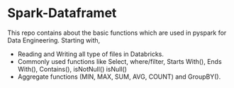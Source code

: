 # Spark-Dataframet
This repo contains about the basic functions which are used in pyspark for Data Engineering. Starting with,
- Reading and Writing all type of files in Databricks.
- Commonly used functions like Select, where/filter, Starts With(), Ends With(), Contains(), isNotNull() isNull()
- Aggregate functions (MIN, MAX, SUM, AVG, COUNT) and GroupBY().


